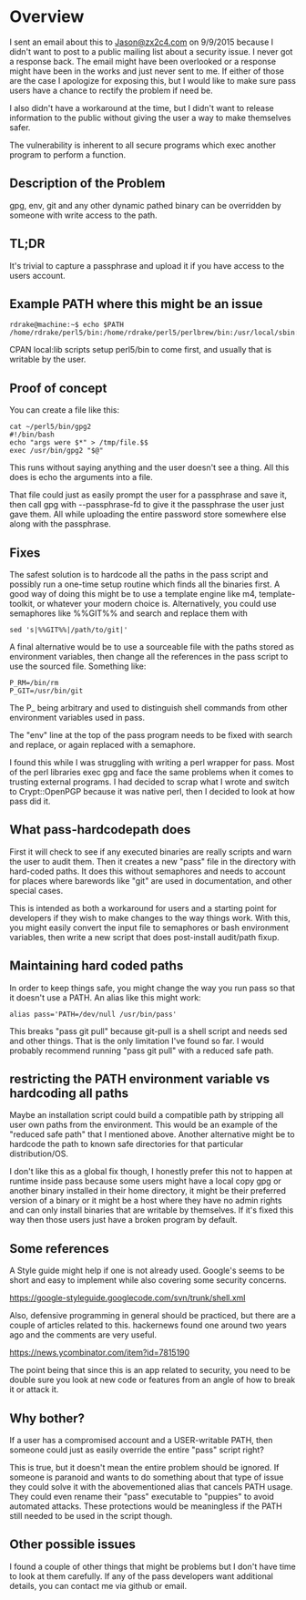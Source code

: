 # Overview

I sent an email about this to Jason@zx2c4.com on 9/9/2015 because I didn't
want to post to a public mailing list about a security issue.  I never got a
response back.  The email might have been overlooked or a response might have
been in the works and just never sent to me.  If either of those are the case
I apologize for exposing this, but I would like to make sure pass users have a
chance to rectify the problem if need be.

I also didn't have a workaround at the time, but I didn't want to
release information to the public without giving the user a way to make
themselves safer.

The vulnerability is inherent to all secure programs which exec another
program to perform a function.

## Description of the Problem

gpg, env, git and any other dynamic pathed binary can be overridden by someone with write access to the path.


## TL;DR

It's trivial to capture a passphrase and upload it if you have access to the
users account.

## Example PATH where this might be an issue

    rdrake@machine:~$ echo $PATH
    /home/rdrake/perl5/bin:/home/rdrake/perl5/perlbrew/bin:/usr/local/sbin:/usr/local/bin:/usr/sbin:/usr/bin:/sbin:/bin:/usr/games:/usr/local/games


CPAN local:lib scripts setup perl5/bin to come first, and usually that is
writable by the user.

## Proof of concept

You can create a file like this:

    cat ~/perl5/bin/gpg2
    #!/bin/bash
    echo "args were $*" > /tmp/file.$$
    exec /usr/bin/gpg2 "$@"

This runs without saying anything and the user doesn't see a thing.  All this
does is echo the arguments into a file.

That file could just as easily prompt the user for a passphrase and
save it, then call gpg with --passphrase-fd to give it the passphrase the user
just gave them. All while uploading the entire password store somewhere else
along with the passphrase.

## Fixes

The safest solution is to hardcode all the paths in the pass script and
possibly run a one-time setup routine which finds all the binaries first.  A
good way of doing this might be to use a template engine like m4,
template-toolkit, or whatever your modern choice is.  Alternatively, you could
use semaphores like %%GIT%% and search and replace them with

    sed 's|%%GIT%%|/path/to/git|'

A final alternative would be to use a sourceable file with the paths stored as
environment variables, then change all the references in the pass script to
use the sourced file.  Something like:

    P_RM=/bin/rm
    P_GIT=/usr/bin/git

The P\_ being arbitrary and used to distinguish shell commands from other
environment variables used in pass.

The "env" line at the top of the pass program needs to be fixed with search
and replace, or again replaced with a semaphore.

I found this while I was struggling with writing a perl wrapper for pass. Most
of the perl libraries exec gpg and face the same problems when it comes to
trusting external programs. I had decided to scrap what I wrote and switch to
Crypt::OpenPGP because it was native perl, then I decided to look at how pass
did it.

## What pass-hardcodepath does

First it will check to see if any executed binaries are really scripts and
warn the user to audit them.  Then it creates a new "pass" file in the
directory with hard-coded paths.  It does this without semaphores and needs to
account for places where barewords like "git" are used in documentation, and
other special cases.

This is intended as both a workaround for users and a starting point for
developers if they wish to make changes to the way things work.  With this,
you might easily convert the input file to semaphores or bash environment
variables, then write a new script that does post-install audit/path fixup.

## Maintaining hard coded paths

In order to keep things safe, you might change the way you run pass so that it
doesn't use a PATH.  An alias like this might work:

    alias pass='PATH=/dev/null /usr/bin/pass'

This breaks "pass git pull" because git-pull is a shell script and needs sed
and other things.  That is the only limitation I've found so far.  I would
probably recommend running "pass git pull" with a reduced safe path.

## restricting the PATH environment variable vs hardcoding all paths

Maybe an installation script could build a compatible path by stripping all
user own paths from the environment.  This would be an example of the "reduced
safe path" that I mentioned above.  Another alternative might be to hardcode
the path to known safe directories for that particular distribution/OS.

I don't like this as a global fix though, I honestly prefer this not to happen
at runtime inside pass because some users might have a local copy gpg or another
binary installed in their home directory, it might be their preferred version
of a binary or it might be a host where they have no admin rights and can only
install binaries that are writable by themselves.  If it's fixed this way then
those users just have a broken program by default.

## Some references

A Style guide might help if one is not already used.  Google's seems to be
short and easy to implement while also covering some security concerns.

https://google-styleguide.googlecode.com/svn/trunk/shell.xml

Also, defensive programming in general should be practiced, but there are a
couple of articles related to this.  hackernews found one around two years ago
and the comments are very useful.

https://news.ycombinator.com/item?id=7815190

The point being that since this is an app related to security, you need to be
double sure you look at new code or features from an angle of how to break it
or attack it.

## Why bother?

If a user has a compromised account and a USER-writable PATH, then someone
could just as easily override the entire "pass" script right?

This is true, but it doesn't mean the entire problem should be ignored.  If
someone is paranoid and wants to do something about that type of issue they
could solve it with the abovementioned alias that cancels PATH usage.  They
could even rename their "pass" executable to "puppies" to avoid automated
attacks.  These protections would be meaningless if the PATH still needed to
be used in the script though.

## Other possible issues

I found a couple of other things that might be problems but I don't have time
to look at them carefully.  If any of the pass developers want additional
details, you can contact me via github or email.
